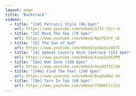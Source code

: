 ```yaml
---
layout: page
title: "Backtrack"
videos:
  - title: "[C#] Petrucci Style (86 bpm)"
    url: https://www.youtube.com/embed/qfIS-t2cr-U
  - title: "[D] Move The Sky (78 bpm)"
    url: https://www.youtube.com/embed/NpCPE3nY_vE
  - title: "[E] The Son of God"
    url: https://www.youtube.com/embed/ps4wssxG67I
  - title: "[A] Upbeat Country Rock Jamtrack (152 bpm)"
    url: https://www.youtube.com/embed/ksepZxOS3PM
  - title: "[Dm] Wah Zone (100 bpm)"
    url: https://www.youtube.com/embed/GsudZfYIl3Q
  - title: "[F#m] Find The Feel (200 bpm)"
    url: https://www.youtube.com/embed/BvgOa8Aa-34
  - title: "[Bm] Torn In Two (80 bpm)"
    url: https://www.youtube.com/embed/Y598EFJi3iU
---
```

